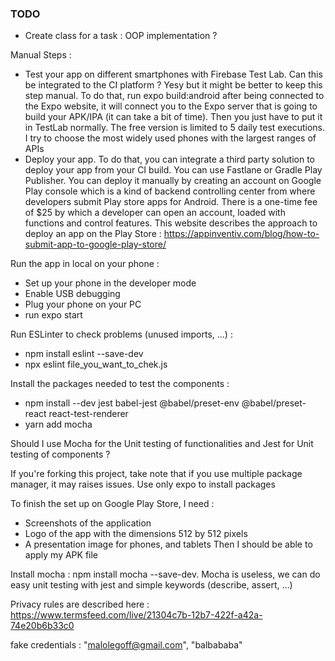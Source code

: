 ### TODO 
- Create class for a task : OOP implementation ?

Manual Steps :
- Test your app on different smartphones with Firebase Test Lab. Can this be integrated to the CI platform ? Yesy but it might be better to keep this step manual. To do that, run expo build:android after being connected to the Expo website, it will connect you to the Expo server that is going to build your APK/IPA (it can take a bit of time). Then you just have to put it in TestLab normally. The free version is limited to 5 daily test executions. I try to choose the most widely used phones with the largest ranges of APIs
- Deploy your app. To do that, you can integrate a third party solution to deploy your app from your CI build. You can use Fastlane or Gradle Play Publisher. You can deploy it manually by creating an account on Google Play console which is a kind of backend controlling center from where developers submit Play store apps for Android. There is a one-time fee of $25 by which a developer can open an account, loaded with functions and control features. 
This website describes the approach to deploy an app on the Play Store : https://appinventiv.com/blog/how-to-submit-app-to-google-play-store/

Run the app in local on your phone :
- Set up your phone in the developer mode
- Enable USB debugging
- Plug your phone on your PC
- run expo start

Run ESLinter to check problems (unused imports, ...) :
- npm install eslint --save-dev
- npx eslint file_you_want_to_chek.js

Install the packages needed to test the components :
- npm install --dev jest babel-jest @babel/preset-env @babel/preset-react react-test-renderer
- yarn add mocha

Should I use Mocha for the Unit testing of functionalities and Jest for Unit testing of components ?

If you're forking this project, take note that if you use multiple package manager, it may raises issues. Use only expo to install packages

To finish the set up on Google Play Store, I need :
- Screenshots of the application
- Logo of the app with the dimensions 512 by 512 pixels
- A presentation image for phones, and tablets
Then I should be able to apply my APK file

Install mocha : npm install mocha --save-dev. Mocha is useless, we can do easy unit testing with jest and simple keywords (describe, assert, ...)

Privacy rules are described here : https://www.termsfeed.com/live/21304c7b-12b7-422f-a42a-74e20b6b33c0


fake credentials : "malolegoff@gmail.com", "balbababa"
